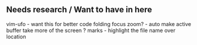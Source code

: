 ## Needs research / Want to have in here

vim-ufo - want this for better code folding
focus zoom? - auto make active buffer take more of the screen ?
marks  - highlight the file name over location

